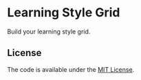 # Learning Style Grid

Build your learning style grid.

## License

The code is available under the [MIT License](LICENSE).
